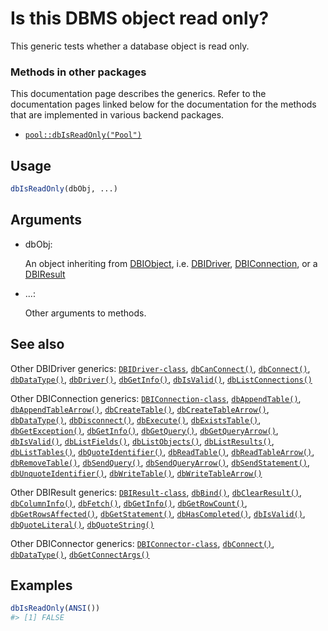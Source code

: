 # Is this DBMS object read only?

This generic tests whether a database object is read only.

### Methods in other packages

This documentation page describes the generics. Refer to the
documentation pages linked below for the documentation for the methods
that are implemented in various backend packages.

- [`pool::dbIsReadOnly("Pool")`](http://rstudio.github.io/pool/reference/DBI-wrap.md)

## Usage

``` r
dbIsReadOnly(dbObj, ...)
```

## Arguments

- dbObj:

  An object inheriting from
  [DBIObject](https://dbi.r-dbi.org/dev/reference/DBIObject-class.md),
  i.e.
  [DBIDriver](https://dbi.r-dbi.org/dev/reference/DBIDriver-class.md),
  [DBIConnection](https://dbi.r-dbi.org/dev/reference/DBIConnection-class.md),
  or a
  [DBIResult](https://dbi.r-dbi.org/dev/reference/DBIResult-class.md)

- ...:

  Other arguments to methods.

## See also

Other DBIDriver generics:
[`DBIDriver-class`](https://dbi.r-dbi.org/dev/reference/DBIDriver-class.md),
[`dbCanConnect()`](https://dbi.r-dbi.org/dev/reference/dbCanConnect.md),
[`dbConnect()`](https://dbi.r-dbi.org/dev/reference/dbConnect.md),
[`dbDataType()`](https://dbi.r-dbi.org/dev/reference/dbDataType.md),
[`dbDriver()`](https://dbi.r-dbi.org/dev/reference/dbDriver.md),
[`dbGetInfo()`](https://dbi.r-dbi.org/dev/reference/dbGetInfo.md),
[`dbIsValid()`](https://dbi.r-dbi.org/dev/reference/dbIsValid.md),
[`dbListConnections()`](https://dbi.r-dbi.org/dev/reference/dbListConnections.md)

Other DBIConnection generics:
[`DBIConnection-class`](https://dbi.r-dbi.org/dev/reference/DBIConnection-class.md),
[`dbAppendTable()`](https://dbi.r-dbi.org/dev/reference/dbAppendTable.md),
[`dbAppendTableArrow()`](https://dbi.r-dbi.org/dev/reference/dbAppendTableArrow.md),
[`dbCreateTable()`](https://dbi.r-dbi.org/dev/reference/dbCreateTable.md),
[`dbCreateTableArrow()`](https://dbi.r-dbi.org/dev/reference/dbCreateTableArrow.md),
[`dbDataType()`](https://dbi.r-dbi.org/dev/reference/dbDataType.md),
[`dbDisconnect()`](https://dbi.r-dbi.org/dev/reference/dbDisconnect.md),
[`dbExecute()`](https://dbi.r-dbi.org/dev/reference/dbExecute.md),
[`dbExistsTable()`](https://dbi.r-dbi.org/dev/reference/dbExistsTable.md),
[`dbGetException()`](https://dbi.r-dbi.org/dev/reference/dbGetException.md),
[`dbGetInfo()`](https://dbi.r-dbi.org/dev/reference/dbGetInfo.md),
[`dbGetQuery()`](https://dbi.r-dbi.org/dev/reference/dbGetQuery.md),
[`dbGetQueryArrow()`](https://dbi.r-dbi.org/dev/reference/dbGetQueryArrow.md),
[`dbIsValid()`](https://dbi.r-dbi.org/dev/reference/dbIsValid.md),
[`dbListFields()`](https://dbi.r-dbi.org/dev/reference/dbListFields.md),
[`dbListObjects()`](https://dbi.r-dbi.org/dev/reference/dbListObjects.md),
[`dbListResults()`](https://dbi.r-dbi.org/dev/reference/dbListResults.md),
[`dbListTables()`](https://dbi.r-dbi.org/dev/reference/dbListTables.md),
[`dbQuoteIdentifier()`](https://dbi.r-dbi.org/dev/reference/dbQuoteIdentifier.md),
[`dbReadTable()`](https://dbi.r-dbi.org/dev/reference/dbReadTable.md),
[`dbReadTableArrow()`](https://dbi.r-dbi.org/dev/reference/dbReadTableArrow.md),
[`dbRemoveTable()`](https://dbi.r-dbi.org/dev/reference/dbRemoveTable.md),
[`dbSendQuery()`](https://dbi.r-dbi.org/dev/reference/dbSendQuery.md),
[`dbSendQueryArrow()`](https://dbi.r-dbi.org/dev/reference/dbSendQueryArrow.md),
[`dbSendStatement()`](https://dbi.r-dbi.org/dev/reference/dbSendStatement.md),
[`dbUnquoteIdentifier()`](https://dbi.r-dbi.org/dev/reference/dbUnquoteIdentifier.md),
[`dbWriteTable()`](https://dbi.r-dbi.org/dev/reference/dbWriteTable.md),
[`dbWriteTableArrow()`](https://dbi.r-dbi.org/dev/reference/dbWriteTableArrow.md)

Other DBIResult generics:
[`DBIResult-class`](https://dbi.r-dbi.org/dev/reference/DBIResult-class.md),
[`dbBind()`](https://dbi.r-dbi.org/dev/reference/dbBind.md),
[`dbClearResult()`](https://dbi.r-dbi.org/dev/reference/dbClearResult.md),
[`dbColumnInfo()`](https://dbi.r-dbi.org/dev/reference/dbColumnInfo.md),
[`dbFetch()`](https://dbi.r-dbi.org/dev/reference/dbFetch.md),
[`dbGetInfo()`](https://dbi.r-dbi.org/dev/reference/dbGetInfo.md),
[`dbGetRowCount()`](https://dbi.r-dbi.org/dev/reference/dbGetRowCount.md),
[`dbGetRowsAffected()`](https://dbi.r-dbi.org/dev/reference/dbGetRowsAffected.md),
[`dbGetStatement()`](https://dbi.r-dbi.org/dev/reference/dbGetStatement.md),
[`dbHasCompleted()`](https://dbi.r-dbi.org/dev/reference/dbHasCompleted.md),
[`dbIsValid()`](https://dbi.r-dbi.org/dev/reference/dbIsValid.md),
[`dbQuoteLiteral()`](https://dbi.r-dbi.org/dev/reference/dbQuoteLiteral.md),
[`dbQuoteString()`](https://dbi.r-dbi.org/dev/reference/dbQuoteString.md)

Other DBIConnector generics:
[`DBIConnector-class`](https://dbi.r-dbi.org/dev/reference/DBIConnector-class.md),
[`dbConnect()`](https://dbi.r-dbi.org/dev/reference/dbConnect.md),
[`dbDataType()`](https://dbi.r-dbi.org/dev/reference/dbDataType.md),
[`dbGetConnectArgs()`](https://dbi.r-dbi.org/dev/reference/dbGetConnectArgs.md)

## Examples

``` r
dbIsReadOnly(ANSI())
#> [1] FALSE
```
